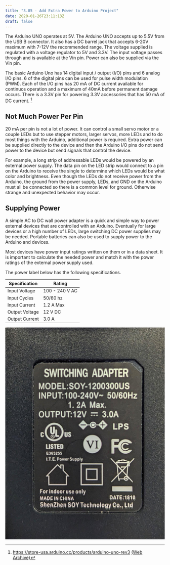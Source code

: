 ```yaml
---
title: "3.05 - Add Extra Power to Arduino Project"
date: 2020-01-26T23:11:13Z
draft: false
---
```


The Arduino UNO operates at 5V. The Arduino UNO accepts up to 5.5V from the USB B connector. It also has a DC barrel jack that accepts 6-20V maximum with 7-12V the recommended range. The voltage supplied is regulated with a voltage regulator to 5V and 3.3V. The input voltage passes through and is available at the Vin pin. Power can also be supplied via the Vin pin.

The basic Arduino Uno has 14 digital input / output (I/O) pins and 6 analog I/O pins. 6 of the digital pins can be used for pulse width modulation (PWM). Each of the I/O pins has 20 mA of DC current available for continuos operation and a maximum of 40mA before permanent damage occurs. There is a 3.3V pin for powering 3.3V accessories that has 50 mA of DC current. [^1]

## Not Much Power Per Pin

20 mA per pin is not a lot of power. It can control a small servo motor or a couple LEDs but to use stepper motors, larger servos, more LEDs and to do most things with the Arduino, additional power is required. Extra power can be supplied directly to the device and then the Arduino I/O pins do not send power to the device but send signals that control the device.

For example, a long strip of addressable LEDs would be powered by an external power supply. The data pin on the LED strip would connect to a pin on the Arduino to receive the single to determine which LEDs would be what color and brightness. Even though the LEDs do not receive power from the Arduino, the ground from the power supply, LEDs, and GND on the Arduino must all be connected so there is a common level for ground. Otherwise strange and unexpected behavior may occur.

## Supplying Power

A simple AC to DC wall power adapter is a quick and simple way to power external devices that are controlled with an Arduino. Eventually for large devices or a high number of LEDs, large switching DC power supplies may be needed. Portable batteries can also be used to supply power to the Arduino and devices.

Most devices have power input ratings written on them or in a data sheet. It is important to calculate the needed power and match it with the power ratings of the external power supply used.

The power label below has the following specifications.

<div class="responsive-table-markdown">

| Specification  | Rating         |
| -------------- | -------------- |
| Input Voltage  | 100 - 240 V AC |
| Input Cycles   | 50/60 hz       |
| Input Current  | 1.2 A Max      |
| Output Voltage | 12 V DC        |
| Output Current | 3.0 A          |

</div>

![Image of Power Supply Input / Output Specs](ac-dc-power-adapter-label.jpg)

[^1]: https://store-usa.arduino.cc/products/arduino-uno-rev3 [(Web Archive)](https://web.archive.org/web/20221227093254/https://store-usa.arduino.cc/products/arduino-uno-rev3)
